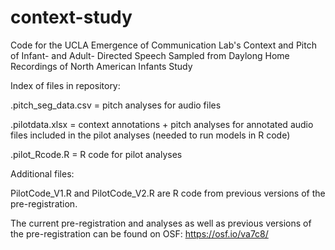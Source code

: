 # context-study
Code for the UCLA Emergence of Communication Lab's Context and Pitch of Infant- and Adult- Directed Speech Sampled from Daylong Home Recordings of North American Infants Study

Index of files in repository: 

.pitch_seg_data.csv = pitch analyses for audio files 

.pilotdata.xlsx = context annotations + pitch analyses for annotated audio files included in the pilot analyses (needed to run models in R code)

.pilot_Rcode.R = R code for pilot analyses 


Additional files: 

PilotCode_V1.R and PilotCode_V2.R are R code from previous versions of the pre-registration. 

The current pre-registration and analyses as well as previous versions of the pre-registration can be found on OSF: https://osf.io/va7c8/

